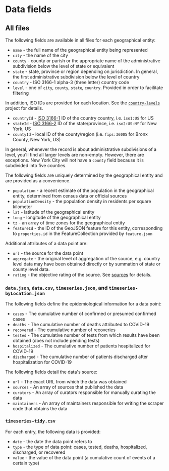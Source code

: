 # Data fields

## All files

The following fields are available in all files for each geographical entity:

* `name` - the full name of the geographical entity being represented
* `city` - the name of the city
* `county` - county or parish or the appropriate name of the administrative subdivision below the level of state or equivalent
* `state` - state, province or region depending on jurisdiction. In general, the first administrative subdivision below the level of country
* `country` - ISO 3166-1 alpha-3 (three letter) country code
* `level` - one of `city`, `county`, `state`, `country`. Provided in order to facilitate filtering

In addition, ISO IDs are provided for each location. See the [`country-levels`](https://github.com/hyperknot/country-levels) project for details.

* `countryId` - [ISO 3166-1](https://en.wikipedia.org/wiki/ISO_3166-1) ID of the country country, i.e. `iso1:US` for US
* `stateId` - [ISO 3166-2](https://en.wikipedia.org/wiki/ISO_3166-2) ID of the state/province, i.e. `iso2:US-NY` for New York, US
* `countyId` - local ID of the county/region (i.e. `fips:36005` for Bronx County, New York, US)

In general, whenever the record is about administrative subdivisions of a level, you'll find all larger levels are non-empty. However, there are exceptions. New York City will not have a `county` field because it is subdivided into five counties.

The following fields are uniquely determined by the geographical entity and are provided as a convenience.

* `population` - a recent estimate of the population in the geographical entity, determined from census data or official sources
* `populationDensity` - the population density in residents per square kilometer
* `lat` - latitude of the geographical entity
* `long` - longitude of the geographical entity
* `tz` - an array of time zones for the geographical entity
* `featureId` - the ID of the GeoJSON feature for this entity, corresponding to `properties.id` in the FeatureCollection provided by `feature.json`

Additional attributes of a data point are:

* `url` - the source for the data point
* `aggregate` - the original level of aggregation of the source, e.g. country level data may have been obtained directly or by summation of state or county level data.
* `rating` - the objective rating of the source. See [sources](https://coronadatascraper.com/#sources) for details.


### `data.json`, `data.csv`, `timeseries.json`, and `timeseries-byLocation.json`

The following fields define the epidemiological information for a data point:

* `cases` - The cumulative number of confirmed or presumed confirmed cases
* `deaths` - The cumulative number of deaths attributed to COVID-19
* `recovered` - The cumulative number of recoveries
* `tested` - The cumulative number of tests from which results have been obtained (does not include pending tests)
* `hospitalized` - The cumulative number of patients hospitalized for COVID-19
* `discharged` - The cumulative number of patients discharged after hospitalization for COVID-19

The following fields detail the data's source:

* `url` - The exact URL from which the data was obtained
* `sources` - An array of sources that published the data
* `curators` - An array of curators responsible for manually curating the data
* `maintainers` - An array of maintainers responsible for writing the scraper code that obtains the data


### `timeseries-tidy.csv`

For each entry, the following data is provided:

* `date` - the date the data point refers to
* `type` - the type of data point: cases, tested, deaths, hospitalized, discharged, or recovered
* `value` - the value of the data point (a cumulative count of events of a certain type)

